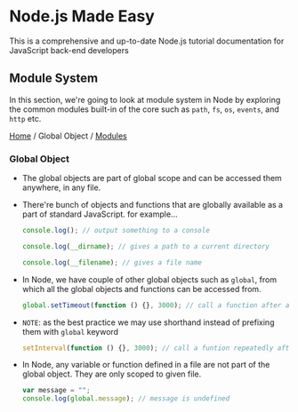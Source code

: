 # Node.js Made Easy

This is a comprehensive and up-to-date Node.js tutorial documentation for JavaScript back-end developers

## Module System

In this section, we're going to look at module system in Node by exploring the common modules built-in of the core such as `path`, `fs`, `os`, `events`, and `http` etc.

[Home](../README.md) / Global Object / [Modules](./modules.md)

### Global Object

- The global objects are part of global scope and can be accessed them anywhere, in any file.

- There're bunch of objects and functions that are globally available as a part of standard JavaScript. for example...

  ```js
  console.log(); // output something to a console
  ```

  ```js
  console.log(__dirname); // gives a path to a current directory
  ```

  ```js
  console.log(__filename); // gives a file name
  ```

- In Node, we have couple of other global objects such as `global`, from which all the global objects and functions can be accessed from.

  ```js
  global.setTimeout(function () {}, 3000); // call a function after a delay
  ```

- `NOTE`: as the best practice we may use shorthand instead of prefixing them with `global` keyword

  ```js
  setInterval(function () {}, 3000); // call a funtion repeatedly after a delay
  ```

- In Node, any variable or function defined in a file are not part of the global object. They are only scoped to given file.

  ```js
  var message = "";
  console.log(global.message); // message is undefined
  ```
